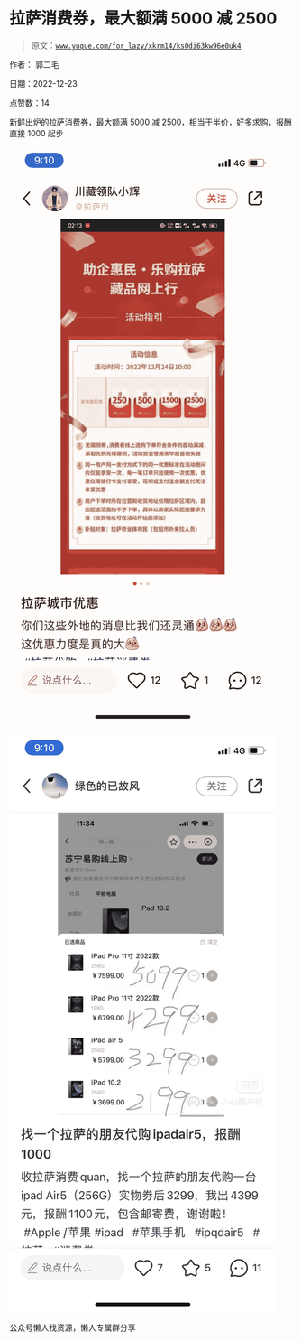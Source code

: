 # 拉萨消费券，最大额满 5000 减 2500

> 原文：[`www.yuque.com/for_lazy/xkrm14/ks0di63kw96e0uk4`](https://www.yuque.com/for_lazy/xkrm14/ks0di63kw96e0uk4)



作者： 郭二毛



日期：2022-12-23



点赞数：14

<ne-card data-card-name="hr" data-card-type="block" id="U5Yr6" data-event-boundary="card">

新鲜出炉的拉萨消费券，最大额满 5000 减 2500，相当于半价，好多求购，报酬直接 1000 起步



<ne-card data-card-name="image" data-card-type="inline" id="hgTXy" data-event-boundary="card">![](img/796e194357b9d06de80b164bf9a5e681.png)</ne-card>



<ne-card data-card-name="image" data-card-type="inline" id="tblNW" data-event-boundary="card">![](img/7325560fb7907c36af1d8429a1c3ead2.png)</ne-card>

<ne-card data-card-name="hr" data-card-type="block" id="uANSc" data-event-boundary="card">

公众号懒人找资源，懒人专属群分享

</ne-card></ne-card>